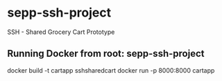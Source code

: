 # sepp-ssh-project
SSH - Shared Grocery Cart Prototype

## Running Docker from root: sepp-ssh-project
docker build -t cartapp sshsharedcart
docker run -p 8000:8000 cartapp
